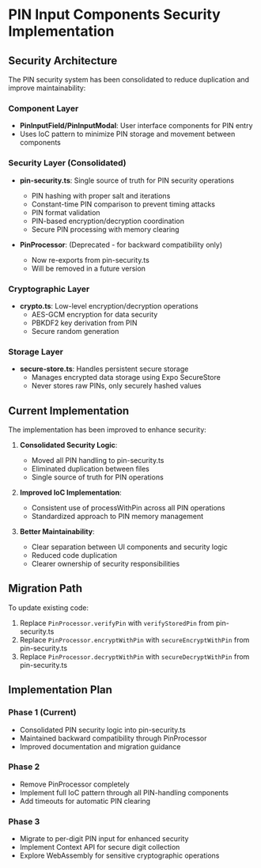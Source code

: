 # PIN Input Components Security Implementation

## Security Architecture

The PIN security system has been consolidated to reduce duplication and improve maintainability:

### Component Layer
- **PinInputField/PinInputModal**: User interface components for PIN entry
- Uses IoC pattern to minimize PIN storage and movement between components

### Security Layer (Consolidated)
- **pin-security.ts**: Single source of truth for PIN security operations
  - PIN hashing with proper salt and iterations
  - Constant-time PIN comparison to prevent timing attacks
  - PIN format validation
  - PIN-based encryption/decryption coordination
  - Secure PIN processing with memory clearing

- **PinProcessor**: (Deprecated - for backward compatibility only)
  - Now re-exports from pin-security.ts
  - Will be removed in a future version

### Cryptographic Layer
- **crypto.ts**: Low-level encryption/decryption operations
  - AES-GCM encryption for data security
  - PBKDF2 key derivation from PIN
  - Secure random generation

### Storage Layer
- **secure-store.ts**: Handles persistent secure storage
  - Manages encrypted data storage using Expo SecureStore
  - Never stores raw PINs, only securely hashed values

## Current Implementation

The implementation has been improved to enhance security:

1. **Consolidated Security Logic**:
   - Moved all PIN handling to pin-security.ts
   - Eliminated duplication between files
   - Single source of truth for PIN operations

2. **Improved IoC Implementation**:
   - Consistent use of processWithPin across all PIN operations
   - Standardized approach to PIN memory management

3. **Better Maintainability**:
   - Clear separation between UI components and security logic
   - Reduced code duplication
   - Clearer ownership of security responsibilities

## Migration Path

To update existing code:
1. Replace `PinProcessor.verifyPin` with `verifyStoredPin` from pin-security.ts
2. Replace `PinProcessor.encryptWithPin` with `secureEncryptWithPin` from pin-security.ts
3. Replace `PinProcessor.decryptWithPin` with `secureDecryptWithPin` from pin-security.ts

## Implementation Plan

### Phase 1 (Current)
- Consolidated PIN security logic into pin-security.ts
- Maintained backward compatibility through PinProcessor
- Improved documentation and migration guidance

### Phase 2
- Remove PinProcessor completely
- Implement full IoC pattern through all PIN-handling components
- Add timeouts for automatic PIN clearing

### Phase 3
- Migrate to per-digit PIN input for enhanced security
- Implement Context API for secure digit collection
- Explore WebAssembly for sensitive cryptographic operations
